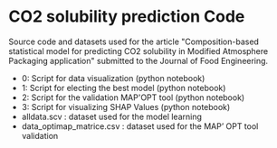 # CO2 solubility prediction Code
 
Source code and datasets used for the article "Composition-based statistical model for predicting CO2 solubility in Modified Atmosphere Packaging application" submitted to the Journal of Food Engineering.

- 0: Script for data visualization (python notebook)
- 1: Script for electing the best model (python notebook) 
- 2: Script for the validation MAP'OPT tool (python notebook)
- 3: Script for visualizing SHAP Values (python notebook)
- alldata.scv : dataset used for the model learning
- data_optimap_matrice.csv : dataset used for the MAP’ OPT tool validation
